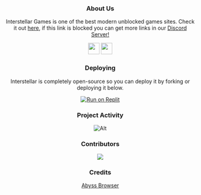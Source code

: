 <div align='center'>

### About Us

Interstellar Games is one of the best modern unblocked games sites. Check it out <a href="https://interstellars.games">here</a>, if this link is blocked you can get more links in our <a href="https://dsc.gg/interstellarntwork">Discord Server!</a>

<a href="https://discord.gg/gointerstellar"><img height="30px" src="https://img.shields.io/badge/Discord-7289DA?style=for-the-badge&logo=discord&logoColor=white"><img></a>
<a href="https://github.com/interstellarnetwork"><img height="30px" src="https://img.shields.io/badge/GitHub-100000?style=for-the-badge&logo=github&logoColor=white"><img></a>
</p>  

### Deploying
Interstellar is completely open-source so you can deploy it by forking or deploying it below.
  
<a target="_blank" href="https://replit.com/github/interstellarnetwork/interstellar"><img alt="Run on Replit" src="https://raw.githubusercontent.com/BinBashBanana/deploy-buttons/master/buttons/remade/replit.svg"></a>


### Project Activity

![Alt](https://repobeats.axiom.co/api/embed/cb9f30f479ea962536e2507e469a04718173bf3c.svg "Repobeats analytics image")



### Contributors 
<img src="https://contrib.rocks/image?repo=interstellarnetwork/interstellarnetwork.github.io"/>

### Credits

 <a href="https://github.com/Abyss-Services/abyss-browser">Abyss Browser</a>











  
